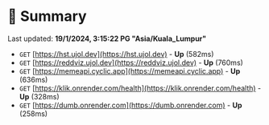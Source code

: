 # 📖 Summary
Last updated: **19/1/2024, 3:15:22 PG "Asia/Kuala_Lumpur"**

- `GET` [https://hst.ujol.dev](https://hst.ujol.dev) - **Up** (582ms)
- `GET` [https://reddviz.ujol.dev](https://reddviz.ujol.dev) - **Up** (760ms)
- `GET` [https://memeapi.cyclic.app](https://memeapi.cyclic.app) - **Up** (636ms)
- `GET` [https://klik.onrender.com/health](https://klik.onrender.com/health) - **Up** (328ms)
- `GET` [https://dumb.onrender.com](https://dumb.onrender.com) - **Up** (258ms)
